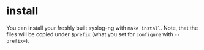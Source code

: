 # install

You can install your freshly built syslog-ng with `make install`. Note, that
the files will be copied under `$prefix` (what you set for `configure` with `--prefix=`).
